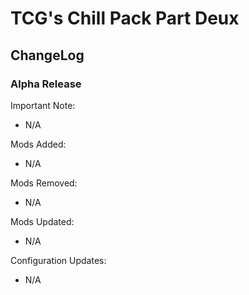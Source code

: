 # TCG's Chill Pack Part Deux

## ChangeLog

### Alpha Release

Important Note:

- N/A

Mods Added:

- N/A

Mods Removed:

- N/A

Mods Updated:

- N/A

Configuration Updates:

- N/A

